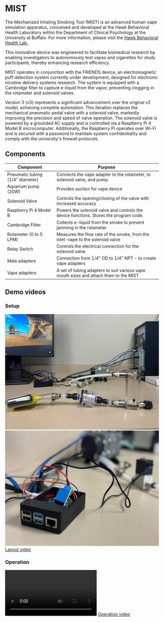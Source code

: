 # MIST
The Mechanized Inhaling Smoking Tool (MIST) is an advanced human vape simulation apparatus, conceived and developed at the Hawk Behavioral Health Laboratory within the Department of Clinical Psychology at the University at Buffalo. For more information, please visit the [Hawk Behavioral Health Lab.](https://ubwp.buffalo.edu/hawklab/)

This innovative device was engineered to facilitate biomedical research by enabling investigators to autonomously test vapes and cigarettes for study participants, thereby enhancing research efficiency.

MIST operates in conjunction with the FRIENDS device, an electromagnetic puff detection system currently under development, designed for electronic nicotine delivery systems research. The system is equipped with a Cambridge filter to capture e-liquid from the vapor, preventing clogging in the rotameter and solenoid valves.

Version 3 (v3) represents a significant advancement over the original v2 model, achieving complete automation. This iteration replaces the mechanical pneumatic pedal valve with a solenoid valve, markedly improving the precision and speed of valve operation. The solenoid valve is powered by a grounded AC supply and is controlled via a Raspberry Pi 4 Model B microcomputer. Additionally, the Raspberry Pi operates over Wi-Fi and is secured with a password to maintain system confidentiality and comply with the university's firewall protocols.



## Components

| Component                | Purpose                                                                 |
|--------------------------|-------------------------------------------------------------------------|
| Pneumatic tubing (1/4" diameter)           | Connects the vape adapter to the rotameter, to solenoid valve, and pump.       |
| Aquarium pump (20W)           | Provides suction for vape device       |
| Solenoid Valve           | Controls the opening/closing of the valve with increased accuracy       |
| Raspberry Pi 4 Model B   | Powers the solenoid valve and controls the device functions. Stores the program code.             |
| Cambridge Filter         | Collects e-liquid from the smoke to prevent jamming in the rotameter    |
| Rotameter (0 to 5 LPM)               | Measures the flow rate of the smoke, from the inlet-vape to the solenoid valve                                     |
| Relay Switch             | Controls the electrical connection for the solenoid valve               |
| Male adapters           | Connection from 1/4" OD to 1/4" NPT - to create vape adapters      |
| Vape adapters           | A set of tubing adapters to suit various vape mouth sizes and attach them to the MIST       |

## Demo videos
### Setup
![MIST Layout](v3/MIST_layout.jpg)
![Raspberry Pi connection](v3/RPi_side_view.jpg)
[Layout video](v3/MIST_layout_cinematic.mp4)

### Operation
![Vaping GIF](v3/operation_gif.mp4)
[Operation video](v3/MIST_operation_demo_video.mp4)
